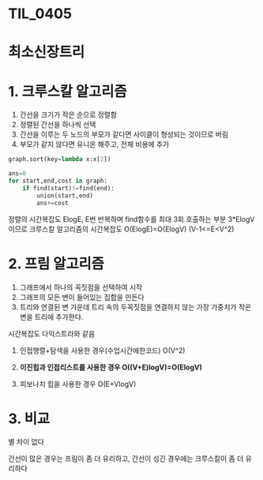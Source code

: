 # TIL_0405



# 최소신장트리



# 1. 크루스칼 알고리즘

1. 간선을 크기가 작은 순으로 정렬함
2. 정렬된 간선을 하나씩 선택
3. 간선을 이루는 두 노드의 부모가 같다면 사이클이 형성되는 것이므로 버림
4. 부모가 같지 않다면 유니온 해주고, 전체 비용에 추가

```python
graph.sort(key=lambda x:x[2])

ans=0
for start,end,cost in graph:
    if find(start)!=find(end):
        union(start,end)
        ans+=cost
```

정렬의 시간복잡도 ElogE, E번 반복하며 find함수를 최대 3회 호출하는 부분 3*ElogV 이므로 크루스칼 알고리즘의 시간복잡도 O(ElogE)=O(ElogV) (V-1<=E<V^2) 



# 2. 프림 알고리즘

1. 그래프에서 하나의 꼭짓점을 선택하여 시작
2. 그래프의 모든 변이 들어있는 집합을 만든다
3. 트리와 연결된 변 가운데 트리 속의 두꼭짓점을 연결하지 않는 가장 가중치가 작은 변을 트리에 추가한다.

시간복잡도 다익스트라와 같음

1. 인접행렬+탐색을 사용한 경우(수업시간에한코드) O(V^2)
2. **이진힙과 인접리스트를 사용한 경우 O((V+E)logV)=O(ElogV)**

3. 피보나치 힙을 사용한 경우 O(E+VlogV)



# 3. 비교

별 차이 없다

간선이 많은 경우는 프림이 좀 더 유리하고, 간선이 성긴 경우에는 크루스칼이 좀 더 유리하다